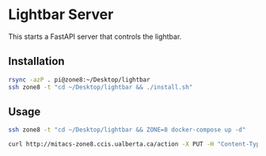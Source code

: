 # Lightbar Server

This starts a FastAPI server that controls the lightbar.

## Installation
```bash
rsync -azP . pi@zone8:~/Desktop/lightbar
ssh zone8 -t "cd ~/Desktop/lightbar && ./install.sh"
```


## Usage
```bash
ssh zone8 -t "cd ~/Desktop/lightbar && ZONE=8 docker-compose up -d"

curl http://mitacs-zone8.ccis.ualberta.ca/action -X PUT -H "Content-Type: application/json" -d '{"array": [[1.0, 1.0, 1.0, 1.0, 1.0, 1.0], [1.0, 1.0, 1.0, 1.0, 1.0, 1.0]]}'
```
